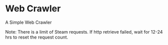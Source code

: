 # Web Crawler
A Simple Web Crawler

Note:
There is a limit of Steam requests.
If http retrieve failed, wait for 12-24 hrs to reset the request count.
